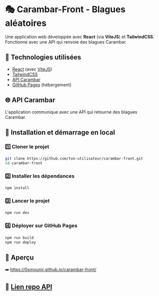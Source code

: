 # 🎭 Carambar-Front - Blagues aléatoires

Une application web développée avec **React** (via **ViteJS**) et **TailwindCSS**.  
Fonctionne avec une API qui renvoie des blagues Carambar.

## 🚀 Technologies utilisées

- [React](https://react.dev/) (avec [ViteJS](https://vitejs.dev/))
- [TailwindCSS](https://tailwindcss.com/)
- [API Carambar](https://github.com/0xMounir/carambar-api)
- [GitHub Pages](https://pages.github.com/) (hébergement)

## 🌐 API Carambar

L'application communique avec une API qui retourne des blagues Carambar.

## 📖 Installation et démarrage en local

### 1️⃣ Cloner le projet

```bash
git clone https://github.com/ton-utilisateur/carambar-front.git
cd carambar-front
```

### 2️⃣ Installer les dépendances

```bash
npm install
```

### 3️⃣ Lancer le projet

```bash
npm run dev
```

### 4️⃣ Déployer sur GitHub Pages

```bash
npm run build
npm run deploy
```

## 🎉 Aperçu

➡️ https://0xmounir.github.io/carambar-front/

## 🔗 [**Lien repo API**](https://github.com/0xMounir/carambar-api/)